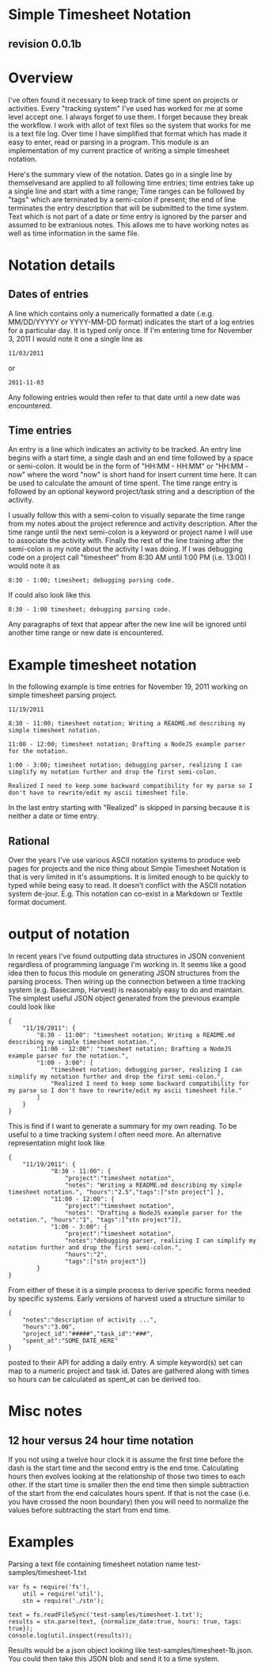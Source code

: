 Simple Timesheet Notation
=========================
revision 0.0.1b
---------------

# Overview

I've often found it necessary to keep track of time spent on projects or activities.  Every "tracking system" I've used has worked for me at some level accept one. I always forget to use them. I forget because they break the workflow.  I work with allot of text files so the system that works for me is a text file log. Over time I have simplified that format which has made it easy to enter, read or parsing in a program. This module is an implementation of my current practice of writing a simple timesheet notation.

Here's the summary view of the notation. Dates go in a single line by themselvesand are applied to all following time entries; time entries take up a single line and start with a time range;  Time ranges can be followed by "tags" which are terninated by a semi-colon if present;  the end of line terminates the entry description that will be submitted to the time system.  Text which is not part of a date or time entry is ignored by the parser and assumed to be extranious notes. This allows me to have working notes as well as time information in the same file.


# Notation details

## Dates of entries

A line which contains only a numerically formatted a date (.e.g. MM/DD/YYYYY or YYYY-MM-DD format) indicates the start of a log entries for a particular day.  It is typed only once.  If I'm entering time for November 3, 2011 I would note it one a single line as 

	11/03/2011

or

	2011-11-03

Any following entries would then refer to that date until a new date was encountered.


## Time entries

An entry is a line which indicates an activity to be tracked. An entry line begins with a start time, a single dash and an end time followed by a space or semi-colon. It would be in the form of "HH:MM - HH:MM" or "HH:MM - now" where the word "now" is short hand for insert current time here.  It can be used to calculate the amount of time spent. The time range entry is followed by an optional keyword project/task string and a description of the activity.  

I usually follow this with a semi-colon to visually separate the time range from my notes about the project reference and activity description. After the time range until the next semi-colon is a keyword or project name I will use to associate the activity with. Finally the rest of the line training after the semi-colon is my note about the activity I was doing.  If I was debugging code on a project call "timesheet" from 8:30 AM until 1:00 PM (i.e. 13:00) I would note it as

	8:30 - 1:00; timesheet; debugging parsing code.

If could also look like this

	8:30 - 1:00 timesheet; debugging parsing code.

Any paragraphs of text that appear after the new line will be ignored until another time range or new date is encountered.

# Example timesheet notation

In the following example is time entries for November 19, 2011 working on simple timesheet parsing project.

	11/19/2011
	
	8:30 - 11:00; timesheet notation; Writing a README.md describing my simple timesheet notation.
	
	11:00 - 12:00; timesheet notation; Drafting a NodeJS example parser for the notation.
	
	1:00 - 3:00; timesheet notation; debugging parser, realizing I can simplify my notation further and drop the first semi-colon.

	Realized I need to keep some backward compatibility for my parse so I don't have to rewrite/edit my ascii timesheet file.


In the last entry starting with "Realized" is skipped in parsing because it is neither a date or time entry.

## Rational

Over the years I've use various ASCII notation systems to produce web pages for projects and the nice thing about Simple Timesheet Notation is that is very limited in it's assumptions. It is limited enough to be quickly to typed while being easy to read.  It doesn't conflict with the ASCII notation system de-jour. E.g. This notation can co-exist in a Markdown or Textile format document.

# output of notation

In recent years I've found outputting data structures in JSON convenient regardless of programming language I'm working in. It seems like a good idea then to focus this module on generating JSON structures from the parsing process. Then wiring up the connection between a time tracking system (e.g. Basecamp, Harvest) is reasonably easy to do and maintain. The simplest useful JSON object generated from the previous example could look like

	{
		"11/19/2011": {		
			"8:30 - 11:00": "timesheet notation; Writing a README.md describing my simple timesheet notation.",
			"11:00 - 12:00": "timesheet notation; Drafting a NodeJS example parser for the notation.",
			"1:00 - 3:00": [
				"timesheet notation; debugging parser, realizing I can simplify my notation further and drop the first semi-colon.",
				"Realized I need to keep some backward compatibility for my parse so I don't have to rewrite/edit my ascii timesheet file."
			]
		}
	}

This is find if I want to generate a summary for my own reading.  To be useful to a time tracking system I often need more. An alternative representation might look like

	{
		"11/19/2011": {		
				"8:30 - 11:00": {
					"project":"timesheet notation",
					"notes": "Writing a README.md describing my simple timesheet notation.", "hours":"2.5","tags":["stn project"] },
				"11:00 - 12:00": {
					"project":"timesheet notation",
					"notes": "Drafting a NodeJS example parser for the notation.", "hours":"1", "tags":["stn project"]},
				"1:00 - 3:00": {
					"project":"timesheet notation",
					"notes":"debugging parser, realizing I can simplify my notation further and drop the first semi-colon.",
                    "hours":"2",
                    "tags":["stn project"]}
			}
	}

From either of these it is a simple process to derive specific forms needed by specific systems. Early versions of harvest used a structure similar to

	{
		"notes":"description of activity ...",
		"hours":"3.00",
		"project_id":"#####","task_id":"###",
		"spent_at":"SOME_DATE_HERE"
	} 

posted to their API for adding a daily entry. A simple keyword(s) set can map to a numeric project and task id.  Dates are gathered along with times so hours can be calculated as spent_at can be derived too.

# Misc notes

## 12 hour versus 24 hour time notation

If you not using a twelve hour clock it is assume the first time before the dash is the start time and the second entry is the end time.  Calculating hours then evolves looking at the relationship of those two times to each other.  If the start time is smaller then the end time then simple subtraction of the start from the end calculates hours spent.  If that is not the case (i.e. you have crossed the noon boundary) then you will need to normalize the values before subtracting the start from end time.

# Examples

Parsing a text file containing timesheet notation name test-samples/timesheet-1.txt

	var fs = require('fs'), 
		util = require('util'),
		stn = require('./stn');
	
	text = fs.readFileSync('test-samples/timesheet-1.txt');
	results = stn.parse(text, {normalize_date:true, hours: true, tags: true});
	console.log(util.inspect(results));

Results would be a json object looking like test-samples/timesheet-1b.json.  You could then take this JSON blob and send it to a time system.

